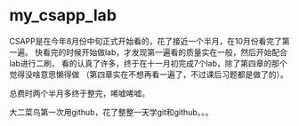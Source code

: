 # my_csapp_lab
CSAPP是在今年8月份中旬正式开始看的，花了接近一个半月，在10月份看完了第一遍。
快看完的时候开始做lab，才发现第一遍看的质量实在一般，然后开始配合lab进行二刷，
看的认真了许多，终于在十一月初完成7个lab，除了第四章的那个觉得没啥意思懒得做
（第四章实在不想再看一遍了，不过课后习题都是做了的）。

总费时两个半月多终于整完，唏嘘唏嘘。

大二菜鸟第一次用github，花了整整一天学git和github。。。
